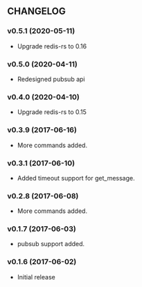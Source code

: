 ## CHANGELOG

### v0.5.1 (2020-05-11)

* Upgrade redis-rs to 0.16

### v0.5.0 (2020-04-11)

* Redesigned pubsub api

### v0.4.0 (2020-04-10)

* Upgrade redis-rs to 0.15

### v0.3.9 (2017-06-16)

* More commands added.

### v0.3.1 (2017-06-10)

* Added timeout support for get_message.

### v0.2.8 (2017-06-08)

* More commands added.

### v0.1.7 (2017-06-03)

* pubsub support added.

### v0.1.6 (2017-06-02)

* Initial release
